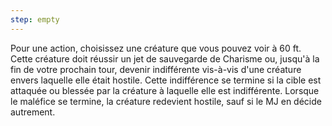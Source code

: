 ```yaml
---
step: empty
---
```

Pour une action, choisissez une créature que vous pouvez voir à 60 ft. Cette créature doit réussir un jet de sauvegarde de Charisme ou, jusqu'à la fin de votre prochain tour, devenir indifférente vis-à-vis d'une créature envers laquelle elle était hostile. Cette indifférence se termine si la cible est attaquée ou blessée par la créature à laquelle elle est indifférente. Lorsque le maléfice se termine, la créature redevient hostile, sauf si le MJ en décide autrement.
